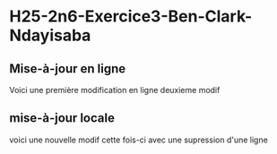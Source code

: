 # H25-2n6-Exercice3-Ben-Clark-Ndayisaba

## Mise-à-jour en ligne
Voici une première modification en ligne
deuxieme modif

## mise-à-jour locale
voici une nouvelle modif 
cette fois-ci avec une supression d'une ligne 
